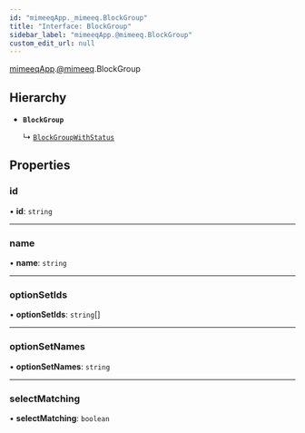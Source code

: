 ```yaml
---
id: "mimeeqApp._mimeeq.BlockGroup"
title: "Interface: BlockGroup"
sidebar_label: "mimeeqApp.@mimeeq.BlockGroup"
custom_edit_url: null
---
```


[mimeeqApp](../modules/mimeeqApp.md).[@mimeeq](../namespaces/mimeeqApp._mimeeq.md).BlockGroup

## Hierarchy

- **`BlockGroup`**

  ↳ [`BlockGroupWithStatus`](mimeeqApp._mimeeq.BlockGroupWithStatus.md)

## Properties

### id

• **id**: `string`

___

### name

• **name**: `string`

___

### optionSetIds

• **optionSetIds**: `string`[]

___

### optionSetNames

• **optionSetNames**: `string`

___

### selectMatching

• **selectMatching**: `boolean`
